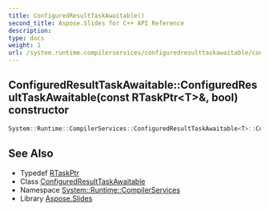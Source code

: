 ```yaml
---
title: ConfiguredResultTaskAwaitable()
second_title: Aspose.Slides for C++ API Reference
description: 
type: docs
weight: 1
url: /system.runtime.compilerservices/configuredresulttaskawaitable/configuredresulttaskawaitable/
---
```

## ConfiguredResultTaskAwaitable::ConfiguredResultTaskAwaitable(const RTaskPtr\<T\>\&, bool) constructor




```cpp
System::Runtime::CompilerServices::ConfiguredResultTaskAwaitable<T>::ConfiguredResultTaskAwaitable(const RTaskPtr<T> &task, bool continueOnCapturedContext)
```

## See Also

* Typedef [RTaskPtr](../../../system/rtaskptr/)
* Class [ConfiguredResultTaskAwaitable](../)
* Namespace [System::Runtime::CompilerServices](../../)
* Library [Aspose.Slides](../../../)